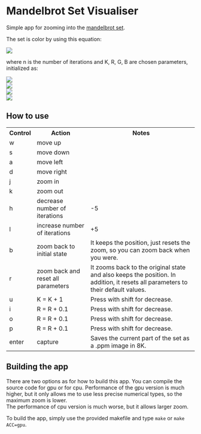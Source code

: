 # Mandelbrot Set Visualiser 


Simple app for zooming into the
<a href="https://en.wikipedia.org/wiki/Mandelbrot_set">mandelbrot set</a>.


The set is color by using this equation:


<img src="https://render.githubusercontent.com/render/math?math=(r, g, b) = \frac{255}{2K} * (1 - cos(R * n), 1 - cos(G * n), 1 - cos(B * n))">

[comment]: <> (```math)
[comment]: <> (&#40;r, g, b&#41; = \frac{255}{2K} * &#40;1 - cos&#40;R * n&#41;, 1 - cos&#40;G * n&#41;, 1 - cos&#40;B * n&#41;&#41;)
[comment]: <> (```)
where n is the number of iterations and K, R, G, B are chosen parameters,
initialized as:


<img src="https://render.githubusercontent.com/render/math?math=R = 1"><br>
<img src="https://render.githubusercontent.com/render/math?math=G = \frac{1}{3\sqrt{2}}"><br>
<img src="https://render.githubusercontent.com/render/math?math=B = \frac{1}{7 \cdot 3^{1/8}}"><br>
<img src="https://render.githubusercontent.com/render/math?math=K = 10"><br>


[comment]: <> (```math)
[comment]: <> (R = 1)
[comment]: <> (G = \frac{1}{3\sqrt{2}})
[comment]: <> (B = \frac{1}{7 \cdot 3^{1/8}})
[comment]: <> (```)

## How to use

<table>
    <tr>
        <th>Control</th>
        <th>Action</th>
        <th>Notes</th>
    </tr>
    <tr>
        <td>w</td>
        <td>move up</td>
        <td></td>
    </tr>
    <tr>
        <td>s</td>
        <td>move down</td>
        <td></td>
    </tr>
    <tr>
        <td>a</td>
        <td>move left</td>
        <td></td>
    </tr>
    <tr>
        <td>d</td>
        <td>move right</td>
        <td></td>
    </tr>
    <tr>
        <td>j</td>
        <td>zoom in</td>
        <td></td>
    </tr>
    <tr>
        <td>k</td>
        <td>zoom out</td>
        <td></td>
    </tr>
    <tr>
        <td>h</td>
        <td>decrease number of iterations</td>
        <td>-5</td>
    </tr>
    <tr>
        <td>l</td>
        <td>increase number of iterations</td>
        <td>+5</td>
    </tr>
    <tr>
        <td>b</td>
        <td>zoom back to initial state</td>
        <td>It keeps the position, just resets the zoom,
            so you can zoom back when you were.</td>
    </tr>
    <tr>
        <td>r</td>
        <td>zoom back and reset all parameters</td>
        <td>It zooms back to the original state
            and also keeps the position. In addition,
            it resets all parameters to their default values.
        </td>
    </tr>
    <tr>
        <td>u</td>
        <td>K = K + 1</td>
        <td>Press with shift for decrease.</td>
    </tr>
    <tr>
        <td>i</td>
        <td>R = R + 0.1</td>
        <td>Press with shift for decrease.</td>
    </tr>
    <tr>
        <td>o</td>
        <td>R = R + 0.1</td>
        <td>Press with shift for decrease.</td>
    </tr>
    <tr>
        <td>p</td>
        <td>R = R + 0.1</td>
        <td>Press with shift for decrease.</td>
    </tr>
    <tr>
        <td>enter</td>
        <td>capture</td>
        <td>Saves the current part of the set as a .ppm image in 8K.
        </td>
    </tr>
</table>

## Building the app
There are two options as for how to build this app. You can compile the source code
for gpu or for cpu. Performance of the gpu version is much higher, but it only allows me to
use less precise numerical types, so the maximum zoom is lower. <br>
The performance of cpu version is much worse, but it allows larger zoom.

To build the app, simply use the provided makefile and type `make` or `make ACC=gpu`.
